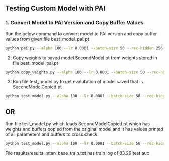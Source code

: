 ## Testing Custom Model with PAI

### 1. Convert Model to PAI Version and Copy Buffer Values
Run the below command to convert model to PAI version and copy buffer values from given file best_model_pai.pt 

```bash
python pai.py --alpha 100 --lr 0.0001 --batch-size 50 --rec-hidden 256 --gen-hidden 50 --latent-dim 20 --enc mtan_rnn --dec mtan_rnn --n 8000 --quantization 0.016 --save 1 --classif --norm --kl --learn-emb --k-iwae 1 --dataset physionet --multiplier 0.125 --justTest 1
```


2. Copy weights to saved model SecondModel.pt from weights stored in file best_model_pai.pt
```bash
python copy_weights.py --alpha 100 --lr 0.0001 --batch-size 50 --rec-hidden 256 --gen-hidden 50 --latent-dim 20 --enc mtan_rnn --dec mtan_rnn --n 8000 --quantization 0.016 --save 1 --classif --norm --kl --learn-emb --k-iwae 1 --dataset physionet --multiplier 0.125 --justTest 1
```


3. Run file test_model.py to get evalutation of model saved that is SecondModelCopied.pt
```bash
python test_model.py --alpha 100 --lr 0.0001 --batch-size 50 --rec-hidden 256 --gen-hidden 50 --latent-dim 20 --enc mtan_rnn --dec mtan_rnn --n 8000 --quantization 0.016 --save 1 --classif --norm --kl --learn-emb --k-iwae 1 --dataset physionet --multiplier 0.125 --justTest 1
```
## OR

Run file test_model.py which loads SecondModelCopied.pt which has weights and buffers copied from the original model and it has values printed of all parameters and buffers to cross check

```bash
python test_model.py --alpha 100 --lr 0.0001 --batch-size 50 --rec-hidden 256 --gen-hidden 50 --latent-dim 20 --enc mtan_rnn --dec mtan_rnn --n 8000 --quantization 0.016 --save 1 --classif --norm --kl --learn-emb --k-iwae 1 --dataset physionet --multiplier 0.125 --justTest 1
```

File results/results_mtan_base_train.txt has train log of 83.29 test auc
